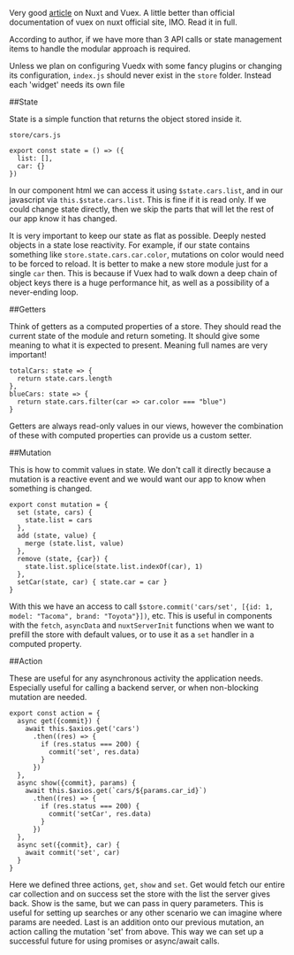 Very good [article](https://itnext.io/efficiently-understanding-and-using-nuxt-vuex-7905eb8858d6) on Nuxt and Vuex. A little better than official documentation of vuex on nuxt official site, IMO. Read it in full.

According to author, if we have more than 3 API calls or state management items to handle the modular approach is required. 

Unless we plan on configuring Vuedx with some fancy plugins or changing its configuration, `index.js` should never exist in the `store` folder. Instead each 'widget' needs its own file

##State 

State is a simple function that returns the object stored inside it. 

`store/cars.js`

```
export const state = () => ({
  list: [],
  car: {}
})
```

In our component html we can access it using `$state.cars.list`, and in our javascript via `this.$state.cars.list`. This is fine if it is read only. If we could change state directly, then we skip the parts that will let the rest of our app know it has changed. 

It is very important to keep our state as flat as possible. Deeply nested objects in a state lose reactivity. For example, if our state contains something like `store.state.cars.car.color`, mutations on color would need to be forced to reload. It is better to make a new store module just for a single `car` then. This is because if Vuex had to walk down a deep chain of object keys there is a huge performance hit, as well as a possibility of a never-ending loop. 

##Getters

Think of getters as a computed properties of a store. They should read the current state of the module and return someting. It should give some meaning to what it is expected to present. Meaning full names are very important!

```
totalCars: state => {
  return state.cars.length
},
blueCars: state => {
  return state.cars.filter(car => car.color === "blue")
}
```

Getters are always read-only values in our views, however the combination of these with computed properties can provide us a custom setter. 

##Mutation

This is how to commit values in state. We don't call it directly because a mutation is a reactive event and we would want our app to know when something is changed. 

```
export const mutation = {
  set (state, cars) {
    state.list = cars
  },
  add (state, value) {
    merge (state.list, value)
  },
  remove (state, {car}) {
    state.list.splice(state.list.indexOf(car), 1)
  },
  setCar(state, car) { state.car = car }
}
```

With this we have an access to call `$store.commit('cars/set', [{id: 1, model: "Tacoma", brand: "Toyota"}])`, etc. This is useful in components with the `fetch`, `asyncData` and `nuxtServerInit` functions when we want to prefill the store with default values, or to use it as a `set` handler in a computed property.

##Action 

These are useful for any asynchronous activity the application needs. Especially useful for calling a backend server, or when non-blocking mutation are needed. 

```
export const action = {
  async get({commit}) {
    await this.$axios.get('cars')
      .then((res) => {
        if (res.status === 200) {
          commit('set', res.data)
        }
      })
  },
  async show({commit}, params) {
    await this.$axios.get(`cars/${params.car_id}`)
      .then((res) => {
        if (res.status === 200) {
          commit('setCar', res.data)
        }
      })
  },
  async set({commit}, car) {
    await commit('set', car)
  }
}
```

Here we defined three actions, `get`, `show` and `set`. Get would fetch our entire car collection and on success set the store with the list the server gives back. Show is the same, but we can pass in query parameters. This is useful for setting up searches or any other scenario we can imagine where params are needed. Last is an addition onto our previous mutation, an action calling the mutation 'set' from above. This way we can set up a successful future for using promises or async/await calls.

